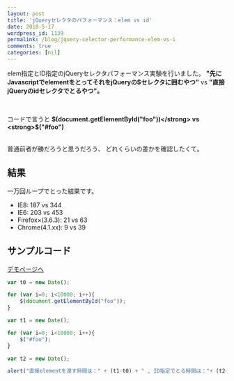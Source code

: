 ```yaml
---
layout: post
title: 'jQueryセレクタのパフォーマンス：elem vs id'
date: 2010-5-17
wordpress_id: 1139
permalink: /blog/jquery-selector-performance-elem-vs-i
comments: true
categories: [nil]
---
```

elem指定とID指定のjQueryセレクタパフォーマンス実験を行いました。
<strong>"先にJavascriptでelementをとってそれをjQueryの$セレクタに囲むやつ"</strong>
vs
<strong>"直接jQueryのidセレクタでとるやつ"。</strong>

<br/>

コードで言うと
<strong>$(document.getElementById("foo"))</strong>
vs
<strong>$("#foo")</strong>

<br/>
普通前者が勝だろうと思うだろう、
どれくらいの差かを確認したくて。

## 結果
一万回ループでとった結果です。

+  IE8: 187 vs 344
+  IE6: 203 vs 453
+  Firefox×(3.6.3):  21 vs 63
+  Chrome(4.1.xx):  9 vs 39

## サンプルコード

<a href="http://www.kinopyo.com/demo/jquery/selector_performance.html" target="_blank" >デモページへ</a>

```javascript
var t0 = new Date();

for (var i=0; i<10000; i++){
	$(document.getElementById("foo"));
}

var t1 = new Date();

for (var i=0; i<10000; i++){
	$("#foo");
}

var t2 = new Date();

alert("直接elementを渡す時間は：" + (t1-t0) + " , ID指定でとる時間は："+ (t2-t1));

```
